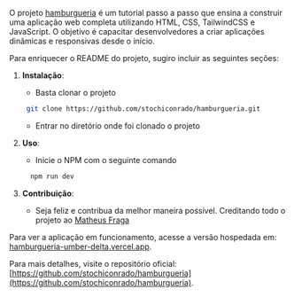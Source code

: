 O projeto [hamburgueria](https://github.com/stochiconrado/hamburgueria) é um tutorial passo a passo que ensina a construir uma aplicação web completa utilizando HTML, CSS, TailwindCSS e JavaScript. O objetivo é capacitar desenvolvedores a criar aplicações dinâmicas e responsivas desde o início.

Para enriquecer o README do projeto, sugiro incluir as seguintes seções:

1. **Instalação**:
    - Basta clonar o projeto 
     ``` bash
      git clone https://github.com/stochiconrado/hamburgueria.git
    ```
    - Entrar no diretório onde foi clonado o projeto

2. **Uso**:
   - Inicie o NPM com o seguinte comando
    ```bash
      npm run dev
    ```

3. **Contribuição**:
   - Seja feliz e contribua da melhor maneira possível. Creditando todo o projeto ao [Matheus Fraga](https://github.com/devfraga)

Para ver a aplicação em funcionamento, acesse a versão hospedada em: [hamburgueria-umber-delta.vercel.app](https://hamburgueria-umber-delta.vercel.app).

Para mais detalhes, visite o repositório oficial: [https://github.com/stochiconrado/hamburgueria](https://github.com/stochiconrado/hamburgueria). 